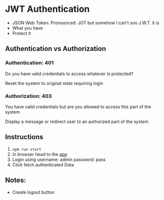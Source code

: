 # JWT Authentication

- JSON Web Token: Pronounced: JOT but somehow I can't soo J.W.T. it is
- What you have
- Protect it

## Authentication vs Authorization

### Authentication: 401

Do you have valid credentials to access whatever is protected?

Reset the system to original state requiring login

### Authorization: 403

You have valid credentials but are you allowed to access this part of the system

Display a message or redirect user to an authorized part of the system

## Instructions

1. `npm run start`
1. In browser head to the [app](http://localhost:3000)
1. Login using username: admin password: pass
1. Click fetch authenticated Data

## Notes:

- Create logout button